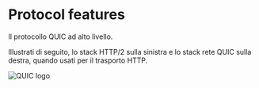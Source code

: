 # Protocol features

Il protocollo QUIC ad alto livello.

Illustrati di seguito, lo stack HTTP/2 sulla sinistra e lo stack rete QUIC
sulla destra, quando usati per il trasporto HTTP.

![QUIC logo](../images/quic-stack.png)
